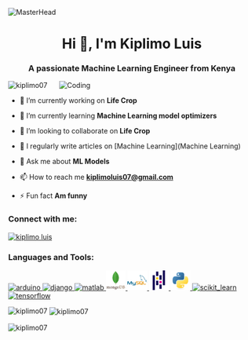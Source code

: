 ![MasterHead](https://img.freepik.com/premium-photo/closeup-profile-young-woman-with-digital-overlay-blue-background_906809-24733.jpg?w=1380)
<h1 align="center">Hi 👋, I'm Kiplimo Luis</h1>
<h3 align="center">A passionate Machine Learning Engineer from Kenya</h3>
<img align="right" alt="Coding" width="400" src="https://miro.medium.com/v2/resize:fit:828/format:webp/1*M7W_h805deiOiyO2BMXdxg.gif">

<p align="left"> <img src="https://komarev.com/ghpvc/?username=kiplimo07&label=Profile%20views&color=0e75b6&style=flat" alt="kiplimo07" /> </p>

- 🔭 I’m currently working on **Life Crop**

- 🌱 I’m currently learning **Machine Learning model optimizers**

- 👯 I’m looking to collaborate on **Life Crop**

- 📝 I regularly write articles on [Machine Learning](Machine Learning)

- 💬 Ask me about **ML Models**

- 📫 How to reach me **kiplimoluis07@gmail.com**

- ⚡ Fun fact **Am funny**

<h3 align="left">Connect with me:</h3>
<p align="left">
<a href="https://linkedin.com/in/kiplimo luis" target="blank"><img align="center" src="https://raw.githubusercontent.com/rahuldkjain/github-profile-readme-generator/master/src/images/icons/Social/linked-in-alt.svg" alt="kiplimo luis" height="30" width="40" /></a>
</p>

<h3 align="left">Languages and Tools:</h3>
<p align="left"> <a href="https://www.arduino.cc/" target="_blank" rel="noreferrer"> <img src="https://cdn.worldvectorlogo.com/logos/arduino-1.svg" alt="arduino" width="40" height="40"/> </a> <a href="https://www.djangoproject.com/" target="_blank" rel="noreferrer"> <img src="https://cdn.worldvectorlogo.com/logos/django.svg" alt="django" width="40" height="40"/> </a> <a href="https://www.mathworks.com/" target="_blank" rel="noreferrer"> <img src="https://upload.wikimedia.org/wikipedia/commons/2/21/Matlab_Logo.png" alt="matlab" width="40" height="40"/> </a> <a href="https://www.mongodb.com/" target="_blank" rel="noreferrer"> <img src="https://raw.githubusercontent.com/devicons/devicon/master/icons/mongodb/mongodb-original-wordmark.svg" alt="mongodb" width="40" height="40"/> </a> <a href="https://www.mysql.com/" target="_blank" rel="noreferrer"> <img src="https://raw.githubusercontent.com/devicons/devicon/master/icons/mysql/mysql-original-wordmark.svg" alt="mysql" width="40" height="40"/> </a> <a href="https://pandas.pydata.org/" target="_blank" rel="noreferrer"> <img src="https://raw.githubusercontent.com/devicons/devicon/2ae2a900d2f041da66e950e4d48052658d850630/icons/pandas/pandas-original.svg" alt="pandas" width="40" height="40"/> </a> <a href="https://www.python.org" target="_blank" rel="noreferrer"> <img src="https://raw.githubusercontent.com/devicons/devicon/master/icons/python/python-original.svg" alt="python" width="40" height="40"/> </a> <a href="https://scikit-learn.org/" target="_blank" rel="noreferrer"> <img src="https://upload.wikimedia.org/wikipedia/commons/0/05/Scikit_learn_logo_small.svg" alt="scikit_learn" width="40" height="40"/> </a> <a href="https://www.tensorflow.org" target="_blank" rel="noreferrer"> <img src="https://www.vectorlogo.zone/logos/tensorflow/tensorflow-icon.svg" alt="tensorflow" width="40" height="40"/> </a> </p>

<p><img align="left" src="https://github-readme-stats.vercel.app/api/top-langs?username=kiplimo07&show_icons=true&locale=en&layout=compact" alt="kiplimo07" /></p>

<p>&nbsp;<img align="center" src="https://github-readme-stats.vercel.app/api?username=kiplimo07&show_icons=true&locale=en" alt="kiplimo07" /></p>

<p><img align="center" src="https://github-readme-streak-stats.herokuapp.com/?user=kiplimo07&" alt="kiplimo07" /></p>

